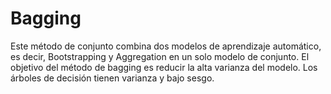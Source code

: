 
<!-- README.md is generated from README.Rmd. Please edit that file -->

# Bagging

<!-- badges: start -->
<!-- badges: end -->

Este método de conjunto combina dos modelos de aprendizaje automático,
es decir, Bootstrapping y Aggregation en un solo modelo de conjunto. El
objetivo del método de bagging es reducir la alta varianza del modelo.
Los árboles de decisión tienen varianza y bajo sesgo.
